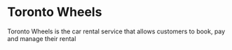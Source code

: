 # Toronto Wheels

Toronto Wheels is the car rental service that allows customers to book, pay and manage their rental
